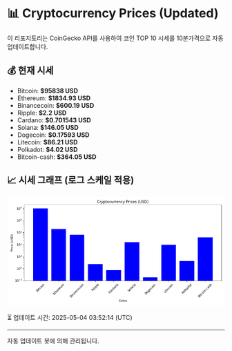 
# 📊 Cryptocurrency Prices (Updated)

이 리포지토리는 CoinGecko API를 사용하여 코인 TOP 10 시세를 10분가격으로 자동 업데이트합니다.

## 💰 현재 시세
- Bitcoin: **$95838 USD**
- Ethereum: **$1834.93 USD**
- Binancecoin: **$600.19 USD**
- Ripple: **$2.2 USD**
- Cardano: **$0.701543 USD**
- Solana: **$146.05 USD**
- Dogecoin: **$0.17593 USD**
- Litecoin: **$86.21 USD**
- Polkadot: **$4.02 USD**
- Bitcoin-cash: **$364.05 USD**

## 📈 시세 그래프 (로그 스케일 적용)
![Crypto Prices](crypto_prices.png)

⏳ 업데이트 시간: 2025-05-04 03:52:14 (UTC)

---
자동 업데이트 봇에 의해 관리됩니다.
